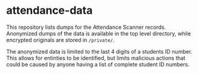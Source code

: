 # attendance-data
This repository lists dumps for the Attendance Scanner records. Anonymized dumps of the 
data is available in the top level directory, while encrypted originals are stored in `/private/`.

The anonymized data is limited to the last 4 digits of a students ID number. This allows for
entinties to be identified, but limits malicious actions that could be caused by anyone having
a list of complete student ID numbers.
